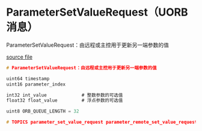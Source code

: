 # ParameterSetValueRequest（UORB消息）

ParameterSetValueRequest：由远程或主控用于更新另一端参数的值  

[source file](https://github.com/PX4/PX4-Autopilot/blob/main/msg/ParameterSetValueRequest.msg)  

```c
# ParameterSetValueRequest：由远程或主控用于更新另一端参数的值  

uint64 timestamp  
uint16 parameter_index  

int32 int_value             # 整数参数的可选值  
float32 float_value         # 浮点参数的可选值  

uint8 ORB_QUEUE_LENGTH = 32  

# TOPICS parameter_set_value_request parameter_remote_set_value_request parameter_primary_set_value_request  
```
